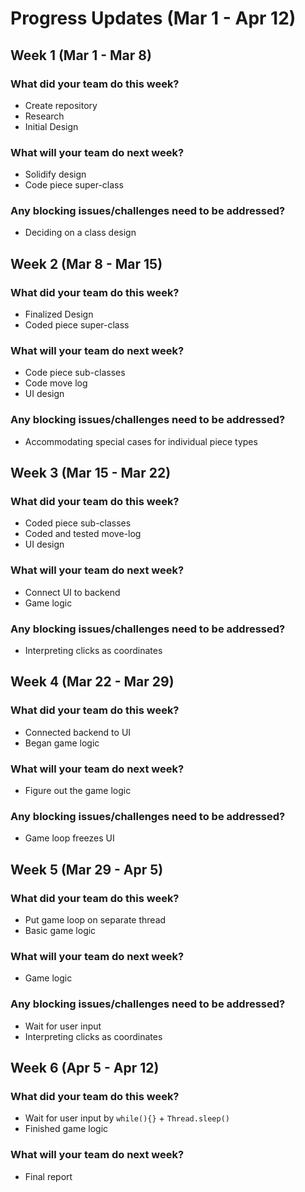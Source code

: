 # Progress Updates (Mar 1 - Apr 12)
## Week 1 (Mar 1 - Mar 8)
### What did your team do this week?
  - Create repository
  - Research
  - Initial Design
### What will your team do next week?
- Solidify design
- Code piece super-class
### Any blocking issues/challenges need to be addressed?
- Deciding on a class design
## Week 2 (Mar 8 - Mar 15)
### What did your team do this week?
  - Finalized Design
  - Coded piece super-class
### What will your team do next week?
- Code piece sub-classes
- Code move log
- UI design
### Any blocking issues/challenges need to be addressed?
- Accommodating special cases for individual piece types
## Week 3 (Mar 15 - Mar 22)
### What did your team do this week?
  - Coded piece sub-classes
  - Coded and tested move-log
  - UI design
### What will your team do next week?
- Connect UI to backend
- Game logic
### Any blocking issues/challenges need to be addressed?
- Interpreting clicks as coordinates
## Week 4 (Mar 22 - Mar 29)
### What did your team do this week?
  - Connected backend to UI
  - Began game logic
### What will your team do next week?
- Figure out the game logic
### Any blocking issues/challenges need to be addressed?
- Game loop freezes UI
## Week 5 (Mar 29 - Apr 5)
### What did your team do this week?
  - Put game loop on separate thread
  - Basic game logic
### What will your team do next week?
- Game logic
### Any blocking issues/challenges need to be addressed?
- Wait for user input
- Interpreting clicks as coordinates
## Week 6 (Apr 5 - Apr 12)
### What did your team do this week?
  - Wait for user input by `while(){}` + `Thread.sleep()`
  - Finished game logic
### What will your team do next week?
- Final report
